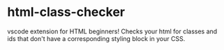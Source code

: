 # html-class-checker
vscode extension for HTML beginners! Checks your html for classes and ids that don't have a corresponding styling block in your CSS.
